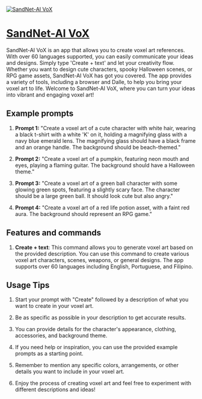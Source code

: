 [![SandNet-AI VoX](https://files.oaiusercontent.com/file-NNEDQ9Nz09gJuFtd4lO6jhck?se=2123-10-18T08%3A54%3A46Z&sp=r&sv=2021-08-06&sr=b&rscc=max-age%3D31536000%2C%20immutable&rscd=attachment%3B%20filename%3D2131231.png&sig=snkPmeMNwL5dpLuImFVW47hDF6BvGmsxmeci7B26rZA%3D)](https://chat.openai.com/g/g-dz8NeinHl-sandnet-ai-vox)

# [SandNet-AI VoX](https://chat.openai.com/g/g-dz8NeinHl-sandnet-ai-vox)

SandNet-AI VoX is an app that allows you to create voxel art references. With over 60 languages supported, you can easily communicate your ideas and designs. Simply type 'Create + text' and let your creativity flow. Whether you want to design cute characters, spooky Halloween scenes, or RPG game assets, SandNet-AI VoX has got you covered. The app provides a variety of tools, including a browser and Dalle, to help you bring your voxel art to life. Welcome to SandNet-AI VoX, where you can turn your ideas into vibrant and engaging voxel art!

## Example prompts

1. **Prompt 1:** "Create a voxel art of a cute character with white hair, wearing a black t-shirt with a white 'K' on it, holding a magnifying glass with a navy blue emerald lens. The magnifying glass should have a black frame and an orange handle. The background should be beach-themed."

2. **Prompt 2:** "Create a voxel art of a pumpkin, featuring neon mouth and eyes, playing a flaming guitar. The background should have a Halloween theme."

3. **Prompt 3:** "Create a voxel art of a green ball character with some glowing green spots, featuring a slightly scary face. The character should be a large green ball. It should look cute but also angry."

4. **Prompt 4:** "Create a voxel art of a red life potion asset, with a faint red aura. The background should represent an RPG game."

## Features and commands

1. **Create + text**: This command allows you to generate voxel art based on the provided description. You can use this command to create various voxel art characters, scenes, weapons, or general designs. The app supports over 60 languages including English, Portuguese, and Filipino.

## Usage Tips

1. Start your prompt with "Create" followed by a description of what you want to create in your voxel art.

2. Be as specific as possible in your description to get accurate results.

3. You can provide details for the character's appearance, clothing, accessories, and background theme.

4. If you need help or inspiration, you can use the provided example prompts as a starting point.

5. Remember to mention any specific colors, arrangements, or other details you want to include in your voxel art.

6. Enjoy the process of creating voxel art and feel free to experiment with different descriptions and ideas!